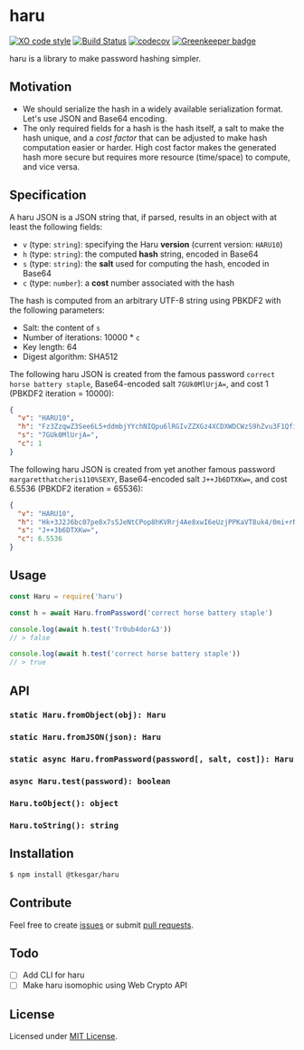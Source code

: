 # haru

[![XO code style](https://img.shields.io/badge/code_style-XO-5ed9c7.svg)](https://github.com/xojs/xo)
[![Build Status](https://travis-ci.org/tkesgar/haru.svg?branch=master)](https://travis-ci.org/tkesgar/haru)
[![codecov](https://codecov.io/gh/tkesgar/haru/branch/master/graph/badge.svg)](https://codecov.io/gh/tkesgar/haru)
[![Greenkeeper badge](https://badges.greenkeeper.io/tkesgar/haru.svg)](https://greenkeeper.io/)

haru is a library to make password hashing simpler.

## Motivation

  - We should serialize the hash in a widely available serialization format. Let's use JSON and Base64 encoding.
  - The only required fields for a hash is the hash itself, a salt to make the hash unique, and a *cost factor* that can be adjusted to make hash computation easier or harder. High cost factor makes the generated hash more secure but requires more resource (time/space) to compute, and vice versa.

## Specification

A haru JSON is a JSON string that, if parsed, results in an object with at
least the following fields:

  - `v` (type: `string`): specifying the Haru **version** (current version: `HARU10`)
  - `h` (type: `string`): the computed **hash** string, encoded in Base64
  - `s` (type: `string`): the **salt** used for computing the hash, encoded in Base64
  - `c` (type: `number`): a **cost** number associated with the hash

The hash is computed from an arbitrary UTF-8 string using PBKDF2 with the following parameters:

  - Salt: the content of `s`
  - Number of iterations: 10000 * `c`
  - Key length: 64
  - Digest algorithm: SHA512

The following haru JSON is created from the famous password `correct horse battery staple`, Base64-encoded salt `7GUk0MlUrjA=`, and cost 1 (PBKDF2 iteration = 10000):

```json
{
  "v": "HARU10",
  "h": "Fz3ZzqwZ3See6L5+ddmbjYYchNIQpu6lRGIvZZXGz4XCDXWDCWzS9hZvu3F1QfiPB7FAoVDNOH9a//Tc9bg4YA==",
  "s": "7GUk0MlUrjA=",
  "c": 1
}
```

The following haru JSON is created from yet another famous password `margaretthatcheris110%SEXY`, Base64-encoded salt `J++Jb6DTXKw=`, and cost 6.5536 (PBKDF2 iteration = 65536):

```json
{
  "v": "HARU10",
  "h": "Hk+3J2J6bc07pe8x7s5JeNtCPop8hKVRrj4Ae8xwI6eUzjPPKaVT8uk4/0mi+rNldaRs/OiHseHRNs7ukQ1Jrg==",
  "s": "J++Jb6DTXKw=",
  "c": 6.5536
}
```

## Usage

```js
const Haru = require('haru')

const h = await Haru.fromPassword('correct horse battery staple')

console.log(await h.test('Tr0ub4dor&3'))
// > false

console.log(await h.test('correct horse battery staple'))
// > true
```

## API

### `static Haru.fromObject(obj): Haru`

### `static Haru.fromJSON(json): Haru`

### `static async Haru.fromPassword(password[, salt, cost]): Haru`

### `async Haru.test(password): boolean`

### `Haru.toObject(): object`

### `Haru.toString(): string`

## Installation

```sh
$ npm install @tkesgar/haru
```

## Contribute

Feel free to create [issues][issue] or submit [pull requests][pull].

## Todo

  - [ ] Add CLI for haru
  - [ ] Make haru isomophic using Web Crypto API

## License

Licensed under [MIT License][license].

[chara-img]: https://static.zerochan.net/Noir.%28Persona.5%29.full.2087595.jpg
[chara-img-src]: https://www.zerochan.net/2087595
[chara]: http://megamitensei.wikia.com/wiki/Haru_Okumura
[work]: https://en.wikipedia.org/wiki/Persona_5
[issue]: https://github.com/tkesgar/haru/issues
[pull]: https://github.com/tkesgar/haru/pulls
[license]: https://github.com/tkesgar/haru/blob/master/LICENSE
